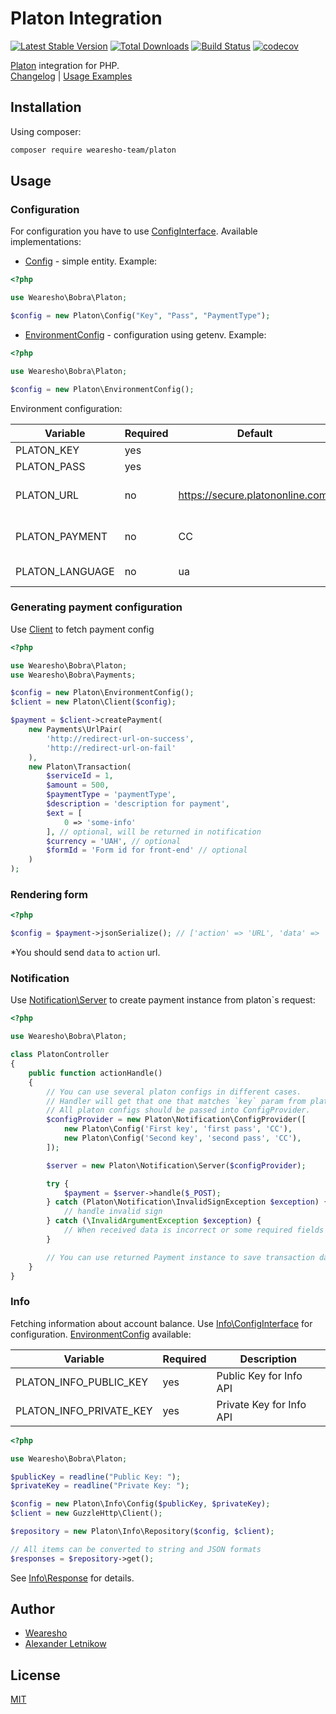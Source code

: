 # Platon Integration
[![Latest Stable Version](https://poser.pugx.org/wearesho-team/platon/v/stable.png)](https://packagist.org/packages/wearesho-team/platon)
[![Total Downloads](https://poser.pugx.org/wearesho-team/platon/downloads.png)](https://packagist.org/packages/wearesho-team/platon)
[![Build Status](https://travis-ci.org/wearesho-team/platon.svg?branch=master)](https://travis-ci.org/wearesho-team/platon)
[![codecov](https://codecov.io/gh/wearesho-team/platon/branch/master/graph/badge.svg)](https://codecov.io/gh/wearesho-team/platon)

[Platon](https://platon.ua) integration for PHP.  
[Changelog](./CHANGELOG.md) |
[Usage Examples](./examples/README.md)

## Installation
Using composer:
```bash
composer require wearesho-team/platon
```

## Usage

### Configuration
For configuration you have to use [ConfigInterface](./src/ConfigInterface.php).
Available implementations:
- [Config](./src/Config.php) - simple entity. Example:
```php
<?php

use Wearesho\Bobra\Platon;

$config = new Platon\Config("Key", "Pass", "PaymentType");
```
- [EnvironmentConfig](./src/EnvironmentConfig.php) - configuration using getenv. Example:
```php
<?php

use Wearesho\Bobra\Platon;

$config = new Platon\EnvironmentConfig();
```
Environment configuration:

| Variable        | Required | Default                          | Description                   |
|-----------------|----------|----------------------------------|-------------------------------|
| PLATON_KEY      | yes      |                                  | public key                    |
| PLATON_PASS     | yes      |                                  | secret key                    |
| PLATON_URL      | no       | https://secure.platononline.com/ | base url to make C2C requests |
| PLATON_PAYMENT  | no       | CC                               | default payment type          |
| PLATON_LANGUAGE | no       | ua                               | language: `ru` or `ua`        |

### Generating payment configuration

Use [Client](./src/Client.php) to fetch payment config

```php
<?php

use Wearesho\Bobra\Platon;
use Wearesho\Bobra\Payments;

$config = new Platon\EnvironmentConfig();
$client = new Platon\Client($config);

$payment = $client->createPayment(
    new Payments\UrlPair(
        'http://redirect-url-on-success',
        'http://redirect-url-on-fail'
    ),
    new Platon\Transaction(
        $serviceId = 1,
        $amount = 500,
        $paymentType = 'paymentType',
        $description = 'description for payment',
        $ext = [
            0 => 'some-info'            
        ], // optional, will be returned in notification
        $currency = 'UAH', // optional 
        $formId = 'Form id for front-end' // optional
    )
);
```

### Rendering form 

```php
<?php

$config = $payment->jsonSerialize(); // ['action' => 'URL', 'data' => 'url']
```
*You should send `data` to `action` url.

### Notification

Use [Notification\Server](./src/Notification/Server.php) to create payment instance from platon`s request:

```php
<?php

use Wearesho\Bobra\Platon;

class PlatonController
{
    public function actionHandle()
    {
        // You can use several platon configs in different cases.
        // Handler will get that one that matches `key` param from platon`s request.
        // All platon configs should be passed into ConfigProvider.
        $configProvider = new Platon\Notification\ConfigProvider([
            new Platon\Config('First key', 'first pass', 'CC'),    
            new Platon\Config('Second key', 'second pass', 'CC'),    
        ]);

        $server = new Platon\Notification\Server($configProvider);

        try {
            $payment = $server->handle($_POST);   
        } catch (Platon\Notification\InvalidSignException $exception) {
            // handle invalid sign
        } catch (\InvalidArgumentException $exception) {
            // When received data is incorrect or some required fields are empty
        }

        // You can use returned Payment instance to save transaction data.
    }
}

```

### Info
Fetching information about account balance.
Use [Info\ConfigInterface](./src/Info/ConfigInterface.php) for configuration.
[EnvironmentConfig](./src/Info/EnvironmentConfig.php) available:

| Variable                | Required | Description                                    |
|-------------------------|----------|------------------------------------------------|
| PLATON_INFO_PUBLIC_KEY  | yes      | Public Key for Info API                        |
| PLATON_INFO_PRIVATE_KEY | yes      | Private Key for Info API                       |

```php
<?php

use Wearesho\Bobra\Platon;

$publicKey = readline("Public Key: ");
$privateKey = readline("Private Key: ");

$config = new Platon\Info\Config($publicKey, $privateKey);
$client = new GuzzleHttp\Client();

$repository = new Platon\Info\Repository($config, $client);

// All items can be converted to string and JSON formats
$responses = $repository->get();
```
See [Info\Response](./src/Info/Response.php) for details.

## Author
- [Wearesho](https://wearesho.com)
- [Alexander Letnikow](mailto:reclamme@gmail.com)

## License
[MIT](./LICENSE)
